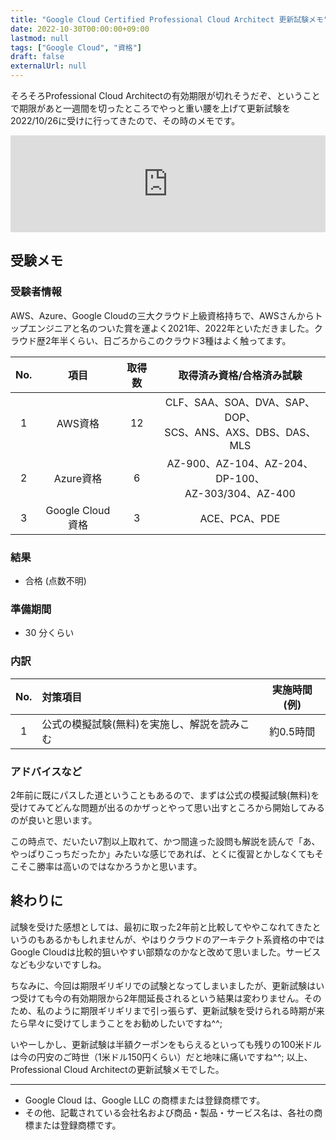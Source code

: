 ```yaml
---
title: "Google Cloud Certified Professional Cloud Architect 更新試験メモ"
date: 2022-10-30T00:00:00+09:00
lastmod: null
tags: ["Google Cloud", "資格"]
draft: false
externalUrl: null
---
```


そろそろProfessional Cloud Architectの有効期限が切れそうだぞ、ということで期限があと一週間を切ったところでやっと重い腰を上げて更新試験を2022/10/26に受けに行ってきたので、その時のメモです。

<iframe class="hatenablogcard" style="width:100%;height:155px;max-width:680px;" src="https://hatenablog-parts.com/embed?url=https://cloud.google.com/certification/cloud-architect?hl=ja" frameborder="0" scrolling="no"></iframe>

## 受験メモ

### 受験者情報

AWS、Azure、Google Cloudの三大クラウド上級資格持ちで、AWSさんからトップエンジニアと名のついた賞を運よく2021年、2022年といただきました。クラウド歴2年半くらい、日ごろからこのクラウド3種はよく触ってます。

|No.|項目|取得数|取得済み資格/合格済み試験|
|:---:|:---:|:---:|:---:|
|1|AWS資格|12|CLF、SAA、SOA、DVA、SAP、DOP、<br>SCS、ANS、AXS、DBS、DAS、MLS|
|2|Azure資格|6|AZ-900、AZ-104、AZ-204、DP-100、<br>AZ-303/304、AZ-400|
|3|Google Cloud資格|3|ACE、PCA、PDE|

### 結果

- 合格 (点数不明)

### 準備期間

- 30 分くらい

### 内訳

|No.|対策項目|実施時間(例)|
|:---:|:---|:---:|
|1|公式の模擬試験(無料)を実施し、解説を読みこむ|約0.5時間|

### アドバイスなど

2年前に既にパスした道ということもあるので、まずは公式の模擬試験(無料)を受けてみてどんな問題が出るのかザっとやって思い出すところから開始してみるのが良いと思います。

この時点で、だいたい7割以上取れて、かつ間違った設問も解説を読んで「あ、やっぱりこっちだったか」みたいな感じであれば、とくに復習とかしなくてもそこそこ勝率は高いのではなかろうかと思います。

## 終わりに

試験を受けた感想としては、最初に取った2年前と比較してややこなれてきたというのもあるかもしれませんが、やはりクラウドのアーキテクト系資格の中ではGoogle Cloudは比較的狙いやすい部類なのかなと改めて思いました。サービスなども少ないですしね。

ちなみに、今回は期限ギリギリでの試験となってしまいましたが、更新試験はいつ受けても今の有効期限から2年間延長されるという結果は変わりません。そのため、私のように期限ギリギリまで引っ張らず、更新試験を受けられる時期が来たら早々に受けてしまうことをお勧めしたいですね^^;

いやーしかし、更新試験は半額クーポンをもらえるといっても残りの100米ドルは今の円安のご時世（1米ドル150円くらい）だと地味に痛いですね^^; 以上、Professional Cloud Architectの更新試験メモでした。

---

- Google Cloud は、Google LLC の商標または登録商標です。
- その他、記載されている会社名および商品・製品・サービス名は、各社の商標または登録商標です。

